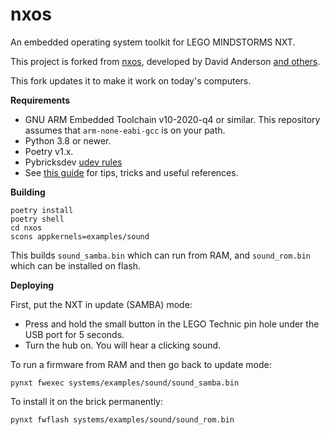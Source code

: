 nxos
====

An embedded operating system toolkit for LEGO MINDSTORMS NXT.

This project is forked from [nxos](https://github.com/danderson/nxos/tree/master/nxos),
developed by David Anderson [and others](./nxos/AUTHORS).

This fork updates it to make it work on today's computers.



**Requirements**
- GNU ARM Embedded Toolchain v10-2020-q4 or similar. This repository assumes
  that `arm-none-eabi-gcc` is on your path.
- Python 3.8 or newer.
- Poetry v1.x.
- Pybricksdev [udev rules](https://github.com/pybricks/pybricksdev/blob/master/pybricksdev/resources/99-pybricksdev.rules)
- See [this guide](https://github.com/pybricks/pybricks-micropython/blob/master/CONTRIBUTING.md)
for tips, tricks and useful references.

**Building**
```
poetry install
poetry shell
cd nxos
scons appkernels=examples/sound
```

This builds `sound_samba.bin` which can run from RAM, and `sound_rom.bin` which can be installed on flash.

**Deploying**

First, put the NXT in update (SAMBA) mode:

- Press and hold the small button in the LEGO Technic pin hole under the USB port for 5 seconds.
- Turn the hub on. You will hear a clicking sound.

To run a firmware from RAM and then go back to update mode:

```
pynxt fwexec systems/examples/sound/sound_samba.bin

```
To install it on the brick permanently:

```
pynxt fwflash systems/examples/sound/sound_rom.bin

```
